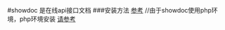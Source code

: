 #showdoc 是在线api接口文档
###安装方法
<a href="http://blog.star7th.com/2016/05/2007.html">参考</a>
//由于showdoc使用php环境，php环境安装
<a href="http://jingyan.baidu.com/article/9f63fb91a6aaa2c8400f0ec8.html">请参考</a>
